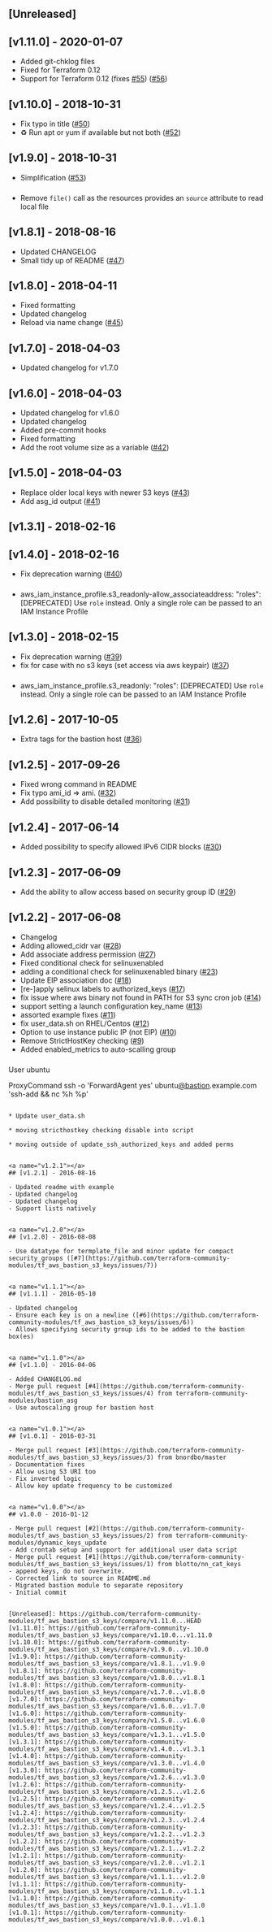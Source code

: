 <a name="unreleased"></a>
## [Unreleased]



<a name="v1.11.0"></a>
## [v1.11.0] - 2020-01-07

- Added git-chklog files
- Fixed for Terraform 0.12
- Support for Terraform 0.12 (fixes [#55](https://github.com/terraform-community-modules/tf_aws_bastion_s3_keys/issues/55)) ([#56](https://github.com/terraform-community-modules/tf_aws_bastion_s3_keys/issues/56))


<a name="v1.10.0"></a>
## [v1.10.0] - 2018-10-31

- Fix typo in title ([#50](https://github.com/terraform-community-modules/tf_aws_bastion_s3_keys/issues/50))
- :recycle: Run apt or yum if available but not both ([#52](https://github.com/terraform-community-modules/tf_aws_bastion_s3_keys/issues/52))


<a name="v1.9.0"></a>
## [v1.9.0] - 2018-10-31

- Simplification ([#53](https://github.com/terraform-community-modules/tf_aws_bastion_s3_keys/issues/53))

### 

* Remove `file()` call as the resources provides an `source` attribute to read local file


<a name="v1.8.1"></a>
## [v1.8.1] - 2018-08-16

- Updated CHANGELOG
- Small tidy up of README ([#47](https://github.com/terraform-community-modules/tf_aws_bastion_s3_keys/issues/47))


<a name="v1.8.0"></a>
## [v1.8.0] - 2018-04-11

- Fixed formatting
- Updated changelog
- Reload via name change ([#45](https://github.com/terraform-community-modules/tf_aws_bastion_s3_keys/issues/45))


<a name="v1.7.0"></a>
## [v1.7.0] - 2018-04-03

- Updated changelog for v1.7.0


<a name="v1.6.0"></a>
## [v1.6.0] - 2018-04-03

- Updated changelog for v1.6.0
- Updated changelog
- Added pre-commit hooks
- Fixed formatting
- Add the root volume size as a variable ([#42](https://github.com/terraform-community-modules/tf_aws_bastion_s3_keys/issues/42))


<a name="v1.5.0"></a>
## [v1.5.0] - 2018-04-03

- Replace older local keys with newer S3 keys ([#43](https://github.com/terraform-community-modules/tf_aws_bastion_s3_keys/issues/43))
- Add asg_id output ([#41](https://github.com/terraform-community-modules/tf_aws_bastion_s3_keys/issues/41))


<a name="v1.3.1"></a>
## [v1.3.1] - 2018-02-16



<a name="v1.4.0"></a>
## [v1.4.0] - 2018-02-16

- Fix deprecation warning ([#40](https://github.com/terraform-community-modules/tf_aws_bastion_s3_keys/issues/40))

### 

* aws_iam_instance_profile.s3_readonly-allow_associateaddress: "roles": [DEPRECATED] Use `role` instead. Only a single role can be passed to an IAM Instance Profile


<a name="v1.3.0"></a>
## [v1.3.0] - 2018-02-15

- Fix deprecation warning ([#39](https://github.com/terraform-community-modules/tf_aws_bastion_s3_keys/issues/39))
- fix for case with no s3 keys (set access via aws keypair) ([#37](https://github.com/terraform-community-modules/tf_aws_bastion_s3_keys/issues/37))

### 

* aws_iam_instance_profile.s3_readonly: "roles": [DEPRECATED] Use `role` instead. Only a single role can be passed to an IAM Instance Profile


<a name="v1.2.6"></a>
## [v1.2.6] - 2017-10-05

- Extra tags for the bastion host ([#36](https://github.com/terraform-community-modules/tf_aws_bastion_s3_keys/issues/36))


<a name="v1.2.5"></a>
## [v1.2.5] - 2017-09-26

- Fixed wrong command in README
- Fix typo ami_id => ami. ([#32](https://github.com/terraform-community-modules/tf_aws_bastion_s3_keys/issues/32))
- Add possibility to disable detailed monitoring ([#31](https://github.com/terraform-community-modules/tf_aws_bastion_s3_keys/issues/31))


<a name="v1.2.4"></a>
## [v1.2.4] - 2017-06-14

- Added possibility to specify allowed IPv6 CIDR blocks ([#30](https://github.com/terraform-community-modules/tf_aws_bastion_s3_keys/issues/30))


<a name="v1.2.3"></a>
## [v1.2.3] - 2017-06-09

- Add the ability to allow access based on security group ID ([#29](https://github.com/terraform-community-modules/tf_aws_bastion_s3_keys/issues/29))


<a name="v1.2.2"></a>
## [v1.2.2] - 2017-06-08

- Changelog
- Adding allowed_cidr var ([#28](https://github.com/terraform-community-modules/tf_aws_bastion_s3_keys/issues/28))
- Add associate address permission ([#27](https://github.com/terraform-community-modules/tf_aws_bastion_s3_keys/issues/27))
- Fixed conditional check for selinuxenabled
- adding a conditional check for selinuxenabled binary ([#23](https://github.com/terraform-community-modules/tf_aws_bastion_s3_keys/issues/23))
- Update EIP association doc ([#18](https://github.com/terraform-community-modules/tf_aws_bastion_s3_keys/issues/18))
- [re-]apply selinux labels to authorized_keys ([#17](https://github.com/terraform-community-modules/tf_aws_bastion_s3_keys/issues/17))
- fix issue where aws binary not found in PATH for S3 sync cron job ([#14](https://github.com/terraform-community-modules/tf_aws_bastion_s3_keys/issues/14))
- support setting a launch configuration key_name ([#13](https://github.com/terraform-community-modules/tf_aws_bastion_s3_keys/issues/13))
- assorted example fixes ([#11](https://github.com/terraform-community-modules/tf_aws_bastion_s3_keys/issues/11))
- fix user_data.sh on RHEL/Centos ([#12](https://github.com/terraform-community-modules/tf_aws_bastion_s3_keys/issues/12))
- Option to use instance public IP (not EIP) ([#10](https://github.com/terraform-community-modules/tf_aws_bastion_s3_keys/issues/10))
- Remove StrictHostKey checking ([#9](https://github.com/terraform-community-modules/tf_aws_bastion_s3_keys/issues/9))
- Added enabled_metrics to auto-scalling group

### 

User ubuntu

ProxyCommand ssh -o 'ForwardAgent yes' ubuntu[@bastion](https://github.com/bastion).example.com 'ssh-add && nc %h %p'
```

* Update user_data.sh

* moving stricthostkey checking disable into script

* moving outside of update_ssh_authorized_keys and added perms


<a name="v1.2.1"></a>
## [v1.2.1] - 2016-08-16

- Updated readme with example
- Updated changelog
- Updated changelog
- Support lists natively


<a name="v1.2.0"></a>
## [v1.2.0] - 2016-08-08

- Use datatype for termplate_file and minor update for compact security_groups ([#7](https://github.com/terraform-community-modules/tf_aws_bastion_s3_keys/issues/7))


<a name="v1.1.1"></a>
## [v1.1.1] - 2016-05-10

- Updated changelog
- Ensure each key is on a newline ([#6](https://github.com/terraform-community-modules/tf_aws_bastion_s3_keys/issues/6))
- Allows specifying security group ids to be added to the bastion box(es)


<a name="v1.1.0"></a>
## [v1.1.0] - 2016-04-06

- Added CHANGELOG.md
- Merge pull request [#4](https://github.com/terraform-community-modules/tf_aws_bastion_s3_keys/issues/4) from terraform-community-modules/bastion_asg
- Use autoscaling group for bastion host


<a name="v1.0.1"></a>
## [v1.0.1] - 2016-03-31

- Merge pull request [#3](https://github.com/terraform-community-modules/tf_aws_bastion_s3_keys/issues/3) from bnordbo/master
- Documentation fixes
- Allow using S3 URI too
- Fix inverted logic
- Allow key update frequency to be customized


<a name="v1.0.0"></a>
## v1.0.0 - 2016-01-12

- Merge pull request [#2](https://github.com/terraform-community-modules/tf_aws_bastion_s3_keys/issues/2) from terraform-community-modules/dynamic_keys_update
- Add crontab setup and support for additional user data script
- Merge pull request [#1](https://github.com/terraform-community-modules/tf_aws_bastion_s3_keys/issues/1) from blotto/nn_cat_keys
- append keys, do not overwrite.
- Corrected link to source in README.md
- Migrated bastion module to separate repository
- Initial commit


[Unreleased]: https://github.com/terraform-community-modules/tf_aws_bastion_s3_keys/compare/v1.11.0...HEAD
[v1.11.0]: https://github.com/terraform-community-modules/tf_aws_bastion_s3_keys/compare/v1.10.0...v1.11.0
[v1.10.0]: https://github.com/terraform-community-modules/tf_aws_bastion_s3_keys/compare/v1.9.0...v1.10.0
[v1.9.0]: https://github.com/terraform-community-modules/tf_aws_bastion_s3_keys/compare/v1.8.1...v1.9.0
[v1.8.1]: https://github.com/terraform-community-modules/tf_aws_bastion_s3_keys/compare/v1.8.0...v1.8.1
[v1.8.0]: https://github.com/terraform-community-modules/tf_aws_bastion_s3_keys/compare/v1.7.0...v1.8.0
[v1.7.0]: https://github.com/terraform-community-modules/tf_aws_bastion_s3_keys/compare/v1.6.0...v1.7.0
[v1.6.0]: https://github.com/terraform-community-modules/tf_aws_bastion_s3_keys/compare/v1.5.0...v1.6.0
[v1.5.0]: https://github.com/terraform-community-modules/tf_aws_bastion_s3_keys/compare/v1.3.1...v1.5.0
[v1.3.1]: https://github.com/terraform-community-modules/tf_aws_bastion_s3_keys/compare/v1.4.0...v1.3.1
[v1.4.0]: https://github.com/terraform-community-modules/tf_aws_bastion_s3_keys/compare/v1.3.0...v1.4.0
[v1.3.0]: https://github.com/terraform-community-modules/tf_aws_bastion_s3_keys/compare/v1.2.6...v1.3.0
[v1.2.6]: https://github.com/terraform-community-modules/tf_aws_bastion_s3_keys/compare/v1.2.5...v1.2.6
[v1.2.5]: https://github.com/terraform-community-modules/tf_aws_bastion_s3_keys/compare/v1.2.4...v1.2.5
[v1.2.4]: https://github.com/terraform-community-modules/tf_aws_bastion_s3_keys/compare/v1.2.3...v1.2.4
[v1.2.3]: https://github.com/terraform-community-modules/tf_aws_bastion_s3_keys/compare/v1.2.2...v1.2.3
[v1.2.2]: https://github.com/terraform-community-modules/tf_aws_bastion_s3_keys/compare/v1.2.1...v1.2.2
[v1.2.1]: https://github.com/terraform-community-modules/tf_aws_bastion_s3_keys/compare/v1.2.0...v1.2.1
[v1.2.0]: https://github.com/terraform-community-modules/tf_aws_bastion_s3_keys/compare/v1.1.1...v1.2.0
[v1.1.1]: https://github.com/terraform-community-modules/tf_aws_bastion_s3_keys/compare/v1.1.0...v1.1.1
[v1.1.0]: https://github.com/terraform-community-modules/tf_aws_bastion_s3_keys/compare/v1.0.1...v1.1.0
[v1.0.1]: https://github.com/terraform-community-modules/tf_aws_bastion_s3_keys/compare/v1.0.0...v1.0.1
